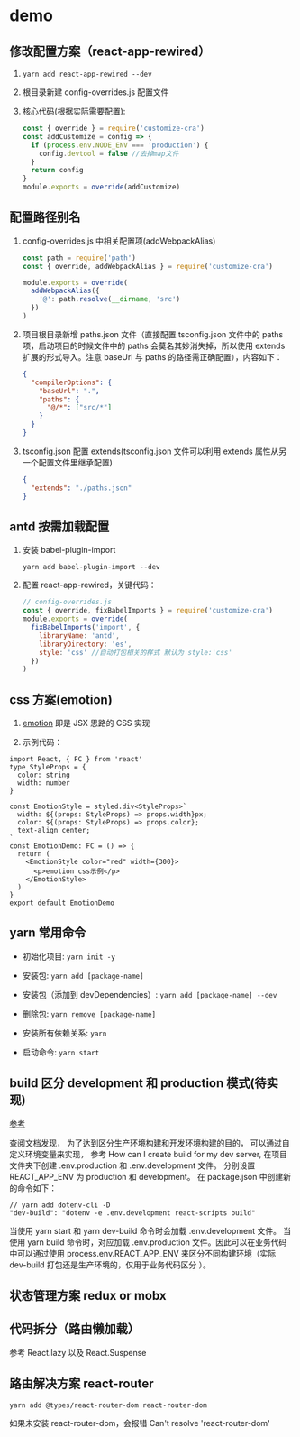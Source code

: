 # demo

## 修改配置方案（react-app-rewired）

1. `yarn add react-app-rewired --dev`

2. 根目录新建 config-overrides.js 配置文件

3. 核心代码(根据实际需要配置):

   ```javascript
   const { override } = require('customize-cra')
   const addCustomize = config => {
     if (process.env.NODE_ENV === 'production') {
       config.devtool = false //去掉map文件
     }
     return config
   }
   module.exports = override(addCustomize)
   ```

## 配置路径别名

1. config-overrides.js 中相关配置项(addWebpackAlias)

   ```javascript
   const path = require('path')
   const { override, addWebpackAlias } = require('customize-cra')

   module.exports = override(
     addWebpackAlias({
       '@': path.resolve(__dirname, 'src')
     })
   )
   ```

2. 项目根目录新增 paths.json 文件（直接配置 tsconfig.json 文件中的 paths 项，启动项目的时候文件中的 paths 会莫名其妙消失掉，所以使用 extends 扩展的形式导入。注意 baseUrl 与 paths 的路径需正确配置），内容如下：

   ```json
   {
     "compilerOptions": {
       "baseUrl": ".",
       "paths": {
         "@/*": ["src/*"]
       }
     }
   }
   ```

3. tsconfig.json 配置 extends(tsconfig.json 文件可以利用 extends 属性从另一个配置文件里继承配置)

   ```json
   {
     "extends": "./paths.json"
   }
   ```

## antd 按需加载配置

1. 安装 babel-plugin-import

   `yarn add babel-plugin-import --dev`

2. 配置 react-app-rewired，关键代码：

   ```javascript
   // config-overrides.js
   const { override, fixBabelImports } = require('customize-cra')
   module.exports = override(
     fixBabelImports('import', {
       libraryName: 'antd',
       libraryDirectory: 'es',
       style: 'css' //自动打包相关的样式 默认为 style:'css'
     })
   )
   ```

## css 方案(emotion)

1. [emotion](https://emotion.sh/docs/css-prop) 即是 JSX 思路的 CSS 实现

2. 示例代码：

```tsx
import React, { FC } from 'react'
type StyleProps = {
  color: string
  width: number
}

const EmotionStyle = styled.div<StyleProps>`
  width: ${(props: StyleProps) => props.width}px;
  color: ${(props: StyleProps) => props.color};
  text-align center;
`
const EmotionDemo: FC = () => {
  return (
    <EmotionStyle color="red" width={300}>
      <p>emotion css示例</p>
    </EmotionStyle>
  )
}
export default EmotionDemo
```

## yarn 常用命令

- 初始化项目: `yarn init -y`

- 安装包: `yarn add [package-name]`

- 安装包（添加到 devDependencies）: `yarn add [package-name] --dev`

- 删除包: `yarn remove [package-name]`

- 安装所有依赖关系: `yarn`

- 启动命令: `yarn start`

## build 区分 development 和 production 模式(待实现)

[参考](https://segmentfault.com/a/1190000018130766)

查阅文档发现， 为了达到区分生产环境构建和开发环境构建的目的， 可以通过自定义环境变量来实现， 参考 How can I create build for my dev server, 在项目文件夹下创建 .env.production 和 .env.development 文件。 分别设置 REACT_APP_ENV 为 production 和 development。 在 package.json 中创建新的命令如下：

```shell
// yarn add dotenv-cli -D
"dev-build": "dotenv -e .env.development react-scripts build"
```

当使用 yarn start 和 yarn dev-build 命令时会加载 .env.development 文件。 当使用 yarn build 命令时，对应加载 .env.production 文件。因此可以在业务代码中可以通过使用 process.env.REACT_APP_ENV 来区分不同构建环境（实际 dev-build 打包还是生产环境的，仅用于业务代码区分 ）。

## 状态管理方案 redux or mobx

## 代码拆分（路由懒加载）

参考 React.lazy 以及 React.Suspense

## 路由解决方案 react-router

`yarn add @types/react-router-dom react-router-dom`

如果未安装 react-router-dom，会报错 Can't resolve 'react-router-dom'

<!-- https://github.com/osdevisnot/react-app-rewire-contrib/tree/master/packages/react-app-rewire-emotion -->